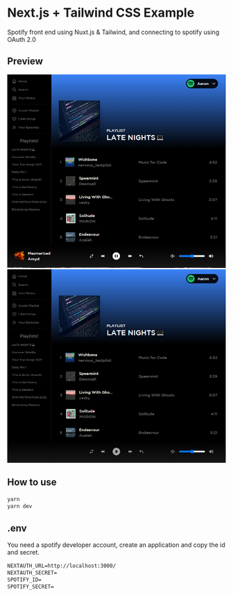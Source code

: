 # Next.js + Tailwind CSS Example

Spotify front end using Nuxt.js & Tailwind, and connecting to spotify using OAuth 2.0

## Preview

<center><img src="docs/preview_0.PNG" alt="preview0" /></center>
<center><img src="docs/preview_1.PNG" alt="preview1" /></center>

## How to use

```bash
yarn
yarn dev
```

## .env

You need a spotify developer account, create an application and copy the id and secret.

```
NEXTAUTH_URL=http://localhost:3000/
NEXTAUTH_SECRET=
SPOTIFY_ID=
SPOTIFY_SECRET=
```
